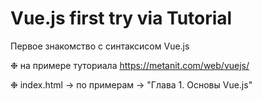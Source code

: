 # Vue.js first try via Tutorial

Первое знакомство с синтаксисом Vue.js 

❉ на примере туториала https://metanit.com/web/vuejs/

❉ index.html → по примерам → "Глава 1. Основы Vue.js"

